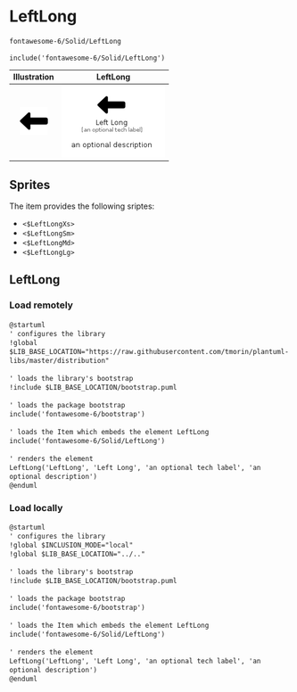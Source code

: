 # LeftLong


```text
fontawesome-6/Solid/LeftLong
```

```text
include('fontawesome-6/Solid/LeftLong')
```



| Illustration | LeftLong |
| :---: | :---: |
| ![illustration for Illustration](../../fontawesome-6/Solid/LeftLong.png) | ![illustration for LeftLong](../../fontawesome-6/Solid/LeftLong.Local.png) |



## Sprites
The item provides the following sriptes:

- `<$LeftLongXs>`
- `<$LeftLongSm>`
- `<$LeftLongMd>`
- `<$LeftLongLg>`





## LeftLong

### Load remotely
```plantuml
@startuml
' configures the library
!global $LIB_BASE_LOCATION="https://raw.githubusercontent.com/tmorin/plantuml-libs/master/distribution"

' loads the library's bootstrap
!include $LIB_BASE_LOCATION/bootstrap.puml

' loads the package bootstrap
include('fontawesome-6/bootstrap')

' loads the Item which embeds the element LeftLong
include('fontawesome-6/Solid/LeftLong')

' renders the element
LeftLong('LeftLong', 'Left Long', 'an optional tech label', 'an optional description')
@enduml
```

### Load locally
```plantuml
@startuml
' configures the library
!global $INCLUSION_MODE="local"
!global $LIB_BASE_LOCATION="../.."

' loads the library's bootstrap
!include $LIB_BASE_LOCATION/bootstrap.puml

' loads the package bootstrap
include('fontawesome-6/bootstrap')

' loads the Item which embeds the element LeftLong
include('fontawesome-6/Solid/LeftLong')

' renders the element
LeftLong('LeftLong', 'Left Long', 'an optional tech label', 'an optional description')
@enduml
```


